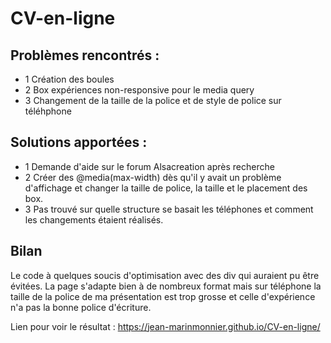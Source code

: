 # CV-en-ligne

## Problèmes rencontrés :
  - 1 Création des boules
  - 2 Box expériences non-responsive pour le media query
  - 3 Changement de la taille de la police et de style de police sur téléhphone
  
## Solutions apportées :
   - 1 Demande d'aide sur le forum Alsacreation après recherche
   - 2 Créer des @media(max-width) dès qu'il y avait un problème d'affichage et changer la taille de police, la taille et le placement des box.
   - 3 Pas trouvé sur quelle structure se basait les téléphones et comment les changements étaient réalisés.
   
## Bilan
  Le code à quelques soucis d'optimisation avec des div qui auraient pu être évitées.
  La page s'adapte bien à de nombreux format mais sur téléphone la taille de la police de ma présentation est trop grosse et celle d'expérience n'a pas la bonne police d'écriture.
  
  Lien pour voir le résultat : https://jean-marinmonnier.github.io/CV-en-ligne/
